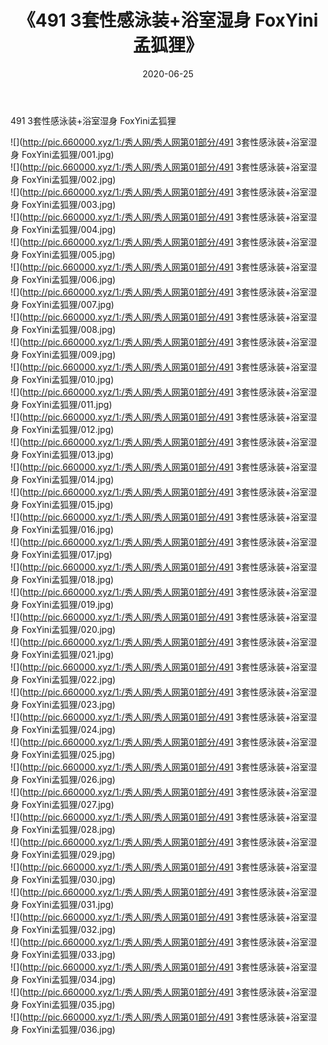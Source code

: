 ﻿---
layout: post
title:  《491 3套性感泳装+浴室湿身 FoxYini孟狐狸》
date:   2020-06-25
img: http://pic.660000.xyz/1:/秀人网/秀人网第01部分/491 3套性感泳装+浴室湿身 FoxYini孟狐狸/000.jpg
categories: [美女, 清纯, 唯美]
---

491 3套性感泳装+浴室湿身 FoxYini孟狐狸

  ![](http://pic.660000.xyz/1:/秀人网/秀人网第01部分/491 3套性感泳装+浴室湿身 FoxYini孟狐狸/001.jpg) <br> ![](http://pic.660000.xyz/1:/秀人网/秀人网第01部分/491 3套性感泳装+浴室湿身 FoxYini孟狐狸/002.jpg) <br> ![](http://pic.660000.xyz/1:/秀人网/秀人网第01部分/491 3套性感泳装+浴室湿身 FoxYini孟狐狸/003.jpg) <br> ![](http://pic.660000.xyz/1:/秀人网/秀人网第01部分/491 3套性感泳装+浴室湿身 FoxYini孟狐狸/004.jpg) <br> ![](http://pic.660000.xyz/1:/秀人网/秀人网第01部分/491 3套性感泳装+浴室湿身 FoxYini孟狐狸/005.jpg) <br> ![](http://pic.660000.xyz/1:/秀人网/秀人网第01部分/491 3套性感泳装+浴室湿身 FoxYini孟狐狸/006.jpg) <br> ![](http://pic.660000.xyz/1:/秀人网/秀人网第01部分/491 3套性感泳装+浴室湿身 FoxYini孟狐狸/007.jpg) <br> ![](http://pic.660000.xyz/1:/秀人网/秀人网第01部分/491 3套性感泳装+浴室湿身 FoxYini孟狐狸/008.jpg) <br> ![](http://pic.660000.xyz/1:/秀人网/秀人网第01部分/491 3套性感泳装+浴室湿身 FoxYini孟狐狸/009.jpg) <br> ![](http://pic.660000.xyz/1:/秀人网/秀人网第01部分/491 3套性感泳装+浴室湿身 FoxYini孟狐狸/010.jpg) <br> ![](http://pic.660000.xyz/1:/秀人网/秀人网第01部分/491 3套性感泳装+浴室湿身 FoxYini孟狐狸/011.jpg) <br> ![](http://pic.660000.xyz/1:/秀人网/秀人网第01部分/491 3套性感泳装+浴室湿身 FoxYini孟狐狸/012.jpg) <br> ![](http://pic.660000.xyz/1:/秀人网/秀人网第01部分/491 3套性感泳装+浴室湿身 FoxYini孟狐狸/013.jpg) <br> ![](http://pic.660000.xyz/1:/秀人网/秀人网第01部分/491 3套性感泳装+浴室湿身 FoxYini孟狐狸/014.jpg) <br> ![](http://pic.660000.xyz/1:/秀人网/秀人网第01部分/491 3套性感泳装+浴室湿身 FoxYini孟狐狸/015.jpg) <br> ![](http://pic.660000.xyz/1:/秀人网/秀人网第01部分/491 3套性感泳装+浴室湿身 FoxYini孟狐狸/016.jpg) <br> ![](http://pic.660000.xyz/1:/秀人网/秀人网第01部分/491 3套性感泳装+浴室湿身 FoxYini孟狐狸/017.jpg) <br> ![](http://pic.660000.xyz/1:/秀人网/秀人网第01部分/491 3套性感泳装+浴室湿身 FoxYini孟狐狸/018.jpg) <br> ![](http://pic.660000.xyz/1:/秀人网/秀人网第01部分/491 3套性感泳装+浴室湿身 FoxYini孟狐狸/019.jpg) <br> ![](http://pic.660000.xyz/1:/秀人网/秀人网第01部分/491 3套性感泳装+浴室湿身 FoxYini孟狐狸/020.jpg) <br> ![](http://pic.660000.xyz/1:/秀人网/秀人网第01部分/491 3套性感泳装+浴室湿身 FoxYini孟狐狸/021.jpg) <br> ![](http://pic.660000.xyz/1:/秀人网/秀人网第01部分/491 3套性感泳装+浴室湿身 FoxYini孟狐狸/022.jpg) <br> ![](http://pic.660000.xyz/1:/秀人网/秀人网第01部分/491 3套性感泳装+浴室湿身 FoxYini孟狐狸/023.jpg) <br> ![](http://pic.660000.xyz/1:/秀人网/秀人网第01部分/491 3套性感泳装+浴室湿身 FoxYini孟狐狸/024.jpg) <br> ![](http://pic.660000.xyz/1:/秀人网/秀人网第01部分/491 3套性感泳装+浴室湿身 FoxYini孟狐狸/025.jpg) <br> ![](http://pic.660000.xyz/1:/秀人网/秀人网第01部分/491 3套性感泳装+浴室湿身 FoxYini孟狐狸/026.jpg) <br> ![](http://pic.660000.xyz/1:/秀人网/秀人网第01部分/491 3套性感泳装+浴室湿身 FoxYini孟狐狸/027.jpg) <br> ![](http://pic.660000.xyz/1:/秀人网/秀人网第01部分/491 3套性感泳装+浴室湿身 FoxYini孟狐狸/028.jpg) <br> ![](http://pic.660000.xyz/1:/秀人网/秀人网第01部分/491 3套性感泳装+浴室湿身 FoxYini孟狐狸/029.jpg) <br> ![](http://pic.660000.xyz/1:/秀人网/秀人网第01部分/491 3套性感泳装+浴室湿身 FoxYini孟狐狸/030.jpg) <br> ![](http://pic.660000.xyz/1:/秀人网/秀人网第01部分/491 3套性感泳装+浴室湿身 FoxYini孟狐狸/031.jpg) <br> ![](http://pic.660000.xyz/1:/秀人网/秀人网第01部分/491 3套性感泳装+浴室湿身 FoxYini孟狐狸/032.jpg) <br> ![](http://pic.660000.xyz/1:/秀人网/秀人网第01部分/491 3套性感泳装+浴室湿身 FoxYini孟狐狸/033.jpg) <br> ![](http://pic.660000.xyz/1:/秀人网/秀人网第01部分/491 3套性感泳装+浴室湿身 FoxYini孟狐狸/034.jpg) <br> ![](http://pic.660000.xyz/1:/秀人网/秀人网第01部分/491 3套性感泳装+浴室湿身 FoxYini孟狐狸/035.jpg) <br> ![](http://pic.660000.xyz/1:/秀人网/秀人网第01部分/491 3套性感泳装+浴室湿身 FoxYini孟狐狸/036.jpg) <br>